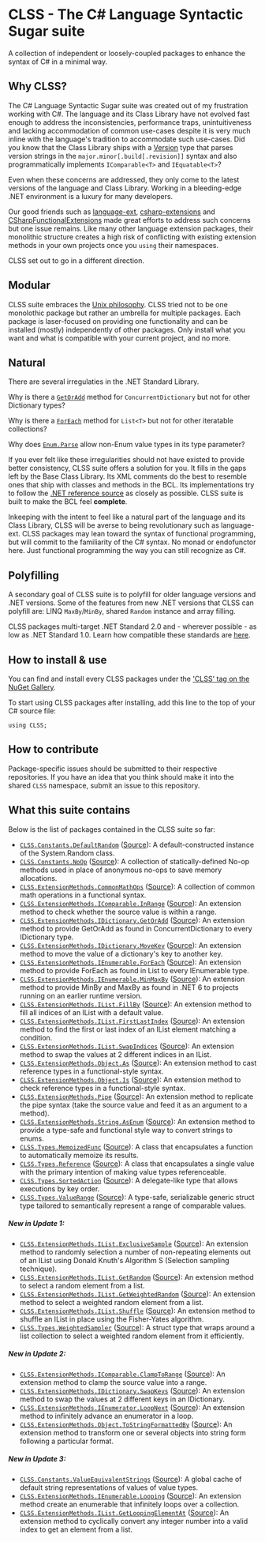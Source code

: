 # CLSS - The C# Language Syntactic Sugar suite

A collection of independent or loosely-coupled packages to enhance the syntax of C# in a minimal way.

## Why CLSS?

The C# Language Syntactic Sugar suite was created out of my frustration working with C#. The language and its Class Library have not evolved fast enough to address the inconsistencies, performance traps, unintuitiveness and lacking accommodation of common use-cases despite it is very much inline with the language's tradition to accommodate such use-cases. Did you know that the Class Library ships with a [Version](https://docs.microsoft.com/en-us/dotnet/api/system.version?view=net-6.0) type that parses version strings in the `major.minor[.build[.revision]]` syntax and also programmatically implements `IComparable<T>` and `IEquatable<T>`?

Even when these concerns are addressed, they only come to the latest versions of the language and Class Library. Working in a bleeding-edge .NET environment is a luxury for many developers.

Our good friends such as [language-ext](https://github.com/louthy/language-ext), [csharp-extensions](https://github.com/rmandvikar/csharp-extensions) and [CSharpFunctionalExtensions](https://github.com/vkhorikov/CSharpFunctionalExtensions) made great efforts to address such concerns but one issue remains. Like many other language extension packages, their monolithic structure creates a high risk of conflicting with existing extension methods in your own projects once you `using` their namespaces.

CLSS set out to go in a different direction.

## Modular

CLSS suite embraces the [Unix philosophy](https://en.wikipedia.org/wiki/Unix_philosophy).  CLSS tried not to be one monolothic package but rather an umbrella for multiple packages. Each package is laser-focused on providing one functionality and can be installed (mostly) independently of other packages. Only install what you want and what is compatible with your current project, and no more.

## Natural

There are several irregulaties in the .NET Standard Library.

Why is there a [`GetOrAdd`](https://docs.microsoft.com/en-us/dotnet/api/system.collections.concurrent.concurrentdictionary-2.getoradd?view=net-6.0) method for `ConcurrentDictionary` but not for other Dictionary types?

Why is there a [`ForEach`](https://docs.microsoft.com/en-us/dotnet/api/system.collections.generic.list-1.foreach?view=net-6.0) method for `List<T>` but not for other iteratable collections?

Why does [`Enum.Parse`](https://docs.microsoft.com/en-us/dotnet/api/system.enum.parse?view=net-6.0) allow non-Enum value types in its type parameter?

If you ever felt like these irregularities should not have existed to provide better consistency, CLSS suite offers a solution for you. It fills in the gaps left by the Base Class Library. Its XML comments do the best to resemble ones that ship with classes and methods in the BCL. Its implementations try to follow the [.NET reference source](https://referencesource.microsoft.com/) as closely as possible. CLSS suite is built to make the BCL feel **complete**.

Inkeeping with the intent to feel like a natural part of the language and its Class Library, CLSS will be averse to being revolutionary such as language-ext. CLSS packages may lean toward the syntax of functional programming, but will commit to the familiarity of the C# syntax. No monad or endofunctor here. Just functional programming the way you can still recognize as C#.

## Polyfilling

A secondary goal of CLSS suite is to polyfill for older language versions and .NET versions. Some of the features from new .NET versions that CLSS can polyfill are: LINQ `MaxBy`/`MinBy`, shared `Random` instance and array filling.

CLSS packages multi-target .NET Standard 2.0 and - wherever possible - as low as .NET Standard 1.0. Learn how compatible these standards are [here](https://dotnet.microsoft.com/en-us/platform/dotnet-standard).

## How to install & use

You can find and install every CLSS packages under the ['CLSS' tag on the NuGet Gallery](https://www.nuget.org/packages?q=Tags%3A%22CLSS%22).

To start using CLSS packages after installing, add this line to the top of your C# source file:

```
using CLSS;
```

## How to contribute

Package-specific issues should be submitted to their respective repositories. If you have an idea that you think should make it into the shared `CLSS` namespace, submit an issue to this repository.

## What this suite contains

Below is the list of packages contained in the CLSS suite so far:

- [`CLSS.Constants.DefaultRandom`](https://www.nuget.org/packages/CLSS.Constants.DefaultRandom) ([Source](https://github.com/tonygiang/CLSS.Constants.DefaultRandom)): A default-constructed instance of the System.Random class.
- [`CLSS.Constants.NoOp`](https://www.nuget.org/packages/CLSS.Constants.NoOp) ([Source](https://github.com/tonygiang/CLSS.Constants.NoOp)): A collection of statically-defined No-op methods used in place of anonymous no-ops to save memory allocations.
- [`CLSS.ExtensionMethods.CommonMathOps`](https://www.nuget.org/packages/CLSS.ExtensionMethods.CommonMathOps) ([Source](https://github.com/tonygiang/CLSS.ExtensionMethods.CommonMathOps)): A collection of common math operations in a functional syntax.
- [`CLSS.ExtensionMethods.IComparable.InRange`](https://www.nuget.org/packages/CLSS.ExtensionMethods.IComparable.InRange) ([Source](https://github.com/tonygiang/CLSS.ExtensionMethods.IComparable.InRange)): An extension method to check whether the source value is within a range.
- [`CLSS.ExtensionMethods.IDictionary.GetOrAdd`](https://www.nuget.org/packages/CLSS.ExtensionMethods.IDictionary.GetOrAdd) ([Source](https://github.com/tonygiang/CLSS.ExtensionMethods.IDictionary.GetOrAdd)): An extension method to provide GetOrAdd as found in ConcurrentDictionary to every IDictionary type.
- [`CLSS.ExtensionMethods.IDictionary.MoveKey`](https://www.nuget.org/packages/CLSS.ExtensionMethods.IDictionary.MoveKey) ([Source](https://github.com/tonygiang/CLSS.ExtensionMethods.IDictionary.MoveKey)): An extension method to move the value of a dictionary's key to another key.
- [`CLSS.ExtensionMethods.IEnumerable.ForEach`](https://www.nuget.org/packages/CLSS.ExtensionMethods.IEnumerable.ForEach) ([Source](https://github.com/tonygiang/CLSS.ExtensionMethods.IEnumerable.ForEach)): An extension method to provide ForEach as found in List to every IEnumerable type.
- [`CLSS.ExtensionMethods.IEnumerable.MinMaxBy`](https://www.nuget.org/packages/CLSS.ExtensionMethods.IEnumerable.MinMaxBy) ([Source](https://github.com/tonygiang/CLSS.ExtensionMethods.IEnumerable.MinMaxBy)): An extension method to provide MinBy and MaxBy as found in .NET 6 to projects running on an earlier runtime version.
- [`CLSS.ExtensionMethods.IList.FillBy`](https://www.nuget.org/packages/CLSS.ExtensionMethods.IList.FillBy) ([Source](https://github.com/tonygiang/CLSS.ExtensionMethods.IList.FillBy)): An extension method to fill all indices of an IList with a default value.
- [`CLSS.ExtensionMethods.IList.FirstLastIndex`](https://www.nuget.org/packages/CLSS.ExtensionMethods.IList.FirstLastIndex) ([Source](https://github.com/tonygiang/CLSS.ExtensionMethods.IList.FirstLastIndex)): An extension method to find the first or last index of an IList element matching a condition.
- [`CLSS.ExtensionMethods.IList.SwapIndices`](https://www.nuget.org/packages/CLSS.ExtensionMethods.IList.SwapIndices) ([Source](https://github.com/tonygiang/CLSS.ExtensionMethods.IList.SwapIndices)): An extension method to swap the values at 2 different indices in an IList.
- [`CLSS.ExtensionMethods.Object.As`](https://www.nuget.org/packages/CLSS.ExtensionMethods.Object.As) ([Source](https://github.com/tonygiang/CLSS.ExtensionMethods.Object.As)): An extension method to cast reference types in a functional-style syntax.
- [`CLSS.ExtensionMethods.Object.Is`](https://www.nuget.org/packages/CLSS.ExtensionMethods.Object.Is) ([Source](https://github.com/tonygiang/CLSS.ExtensionMethods.Object.Is)): An extension method to check reference types in a functional-style syntax.
- [`CLSS.ExtensionMethods.Pipe`](https://www.nuget.org/packages/CLSS.ExtensionMethods.Pipe) ([Source](https://github.com/tonygiang/CLSS.ExtensionMethods.Pipe)): An extension method to replicate the pipe syntax (take the source value and feed it as an argument to a method).
- [`CLSS.ExtensionMethods.String.AsEnum`](https://www.nuget.org/packages/CLSS.ExtensionMethods.String.AsEnum) ([Source](https://github.com/tonygiang/CLSS.ExtensionMethods.String.AsEnum)): An extension method to provide a type-safe and functional style way to convert strings to enums.
- [`CLSS.Types.MemoizedFunc`](https://www.nuget.org/packages/CLSS.Types.MemoizedFunc) ([Source](https://github.com/tonygiang/CLSS.Types.MemoizedFunc)): A class that encapsulates a function to automatically memoize its results.
- [`CLSS.Types.Reference`](https://www.nuget.org/packages/CLSS.Types.Reference) ([Source](https://github.com/tonygiang/CLSS.Types.Reference)): A class that encapsulates a single value with the primary intention of making value types referenceable.
- [`CLSS.Types.SortedAction`](https://www.nuget.org/packages/CLSS.Types.SortedAction) ([Source](https://github.com/tonygiang/CLSS.Types.SortedAction)): A delegate-like type that allows executions by key order.
- [`CLSS.Types.ValueRange`](https://www.nuget.org/packages/CLSS.Types.ValueRange) ([Source](https://github.com/tonygiang/CLSS.Types.ValueRange)): A type-safe, serializable generic struct type tailored to semantically represent a range of comparable values.

##### New in Update 1:

- [`CLSS.ExtensionMethods.IList.ExclusiveSample`](https://www.nuget.org/packages/CLSS.ExtensionMethods.IList.ExclusiveSample) ([Source](https://github.com/tonygiang/CLSS.ExtensionMethods.IList.ExclusiveSample)): An extension method to randomly selection a number of non-repeating elements out of an IList using Donald Knuth's Algorithm S (Selection sampling technique).
- [`CLSS.ExtensionMethods.IList.GetRandom`](https://www.nuget.org/packages/CLSS.ExtensionMethods.IList.GetRandom) ([Source](https://github.com/tonygiang/CLSS.ExtensionMethods.IList.GetRandom)): An extension method to select a random element from a list.
- [`CLSS.ExtensionMethods.IList.GetWeightedRandom`](https://www.nuget.org/packages/CLSS.ExtensionMethods.IList.GetWeightedRandom) ([Source](https://github.com/tonygiang/CLSS.ExtensionMethods.IList.GetWeightedRandom)): An extension method to select a weighted random element from a list.
- [`CLSS.ExtensionMethods.IList.Shuffle`](https://www.nuget.org/packages/CLSS.ExtensionMethods.IList.Shuffle) ([Source](https://github.com/tonygiang/CLSS.ExtensionMethods.IList.Shuffle)): An extension method to shuffle an IList in place using the Fisher-Yates algorithm.
- [`CLSS.Types.WeightedSampler`](https://www.nuget.org/packages/CLSS.Types.WeightedSampler) ([Source](https://github.com/tonygiang/CLSS.Types.WeightedSampler)): A struct type that wraps around a list collection to select a weighted random element from it efficiently.

##### New in Update 2:

- [`CLSS.ExtensionMethods.IComparable.ClampToRange`](https://www.nuget.org/packages/CLSS.ExtensionMethods.IComparable.ClampToRange) ([Source](https://github.com/tonygiang/CLSS.ExtensionMethods.IComparable.ClampToRange)): An extension method to clamp the source value into a range.
- [`CLSS.ExtensionMethods.IDictionary.SwapKeys`](https://www.nuget.org/packages/CLSS.ExtensionMethods.IDictionary.SwapKeys) ([Source](https://github.com/tonygiang/CLSS.ExtensionMethods.IDictionary.SwapKeys)): An extension method to swap the values at 2 different keys in an IDictionary.
- [`CLSS.ExtensionMethods.IEnumerator.LoopNext`](https://www.nuget.org/packages/CLSS.ExtensionMethods.IEnumerator.LoopNext) ([Source](https://github.com/tonygiang/CLSS.ExtensionMethods.IEnumerator.LoopNext)): An extension method to infinitely advance an enumerator in a loop.
- [`CLSS.ExtensionMethods.Object.ToStringFormattedBy`](https://www.nuget.org/packages/CLSS.ExtensionMethods.Object.ToStringFormattedBy) ([Source](https://github.com/tonygiang/CLSS.ExtensionMethods.Object.ToStringFormattedBy)): An extension method to transform one or several objects into string form following a particular format.

##### New in Update 3:

- [`CLSS.Constants.ValueEquivalentStrings`](https://www.nuget.org/packages/CLSS.Constants.ValueEquivalentStrings) ([Source](https://github.com/tonygiang/CLSS.Constants.ValueEquivalentStrings)): A global cache of default string representations of values of value types.
- [`CLSS.ExtensionMethods.IEnumerable.Looping`](https://www.nuget.org/packages/CLSS.ExtensionMethods.IEnumerable.Looping) ([Source](https://github.com/tonygiang/CLSS.ExtensionMethods.IEnumerable.Looping)): An extension method create an enumerable that infinitely loops over a collection.
- [`CLSS.ExtensionMethods.IList.GetLoopingElementAt`](https://www.nuget.org/packages/CLSS.ExtensionMethods.IList.GetLoopingElementAt) ([Source](https://github.com/tonygiang/CLSS.ExtensionMethods.IList.GetLoopingElementAt)): An extension method to cyclically convert any integer number into a valid index to get an element from a list.